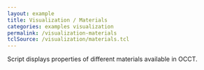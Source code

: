```yaml
---
layout: example
title: Visualization / Materials
categories: examples visualization
permalink: /visualization-materials
tclSource: /visualization/materials.tcl
---
```


Script displays properties of different materials available in OCCT.
